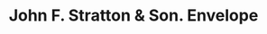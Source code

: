 ---
doi: 10.7916/D8V42680
date_other: '1893'
date_other_textual: '1893'
form: printed ephemera
genre:
- Envelopes
name:
- John F. Stratton & Son
object_in_context_url: https://biggert.cul.columbia.edu/items/view/ave_biggert_01034
subject_hierarchical_geographic:
- New York, New York, United States
subject_name:
- John F. Stratton & Son
title: John F. Stratton & Son. Envelope
sort_title: John F. Stratton & Son. Envelope
call_number: ave_biggert_01034
coordinates:
- 40.71277777777778,-74.00583333333333
pid: ave_biggert_01034
identifiers: ave_biggert_01034
thumbnail: https://derivativo-3.library.columbia.edu/iiif/2/ldpd:344442/full/!256,256/0/native.jpg
permalink: /biggert/ave_biggert_01034/
layout: iiif-image-page
---